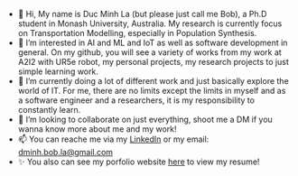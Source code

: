 - 👋 Hi, My name is Duc Minh La (but please just call me Bob), a Ph.D student in Monash University, Australia. My research is currently focus on Transportation Modelling, especially in Population Synthesis.
- 👀 I’m interested in AI and ML and IoT as well as software development in general. On my github, you will see a variety of works from my work at A2I2 with UR5e robot, my personal projects, my research projects to just simple learning work.
- 🌱 I’m currently doing a lot of different work and just basically explore the world of IT. For me, there are no limits except the limits in myself and as a software engineer and a researchers, it is my responsibility to constantly learn.
- 💞️ I’m looking to collaborate on just everything, shoot me a DM if you wanna know more about me and my work! 
- 📫 You can reache me via my [LinkedIn](https://www.linkedin.com/in/bobla-ldm/) or my email: dminh.bob.la@gmail.com
- ✨ You also can see my porfolio website [here](https://ldm-bobla.netlify.app/) to view my resume!
